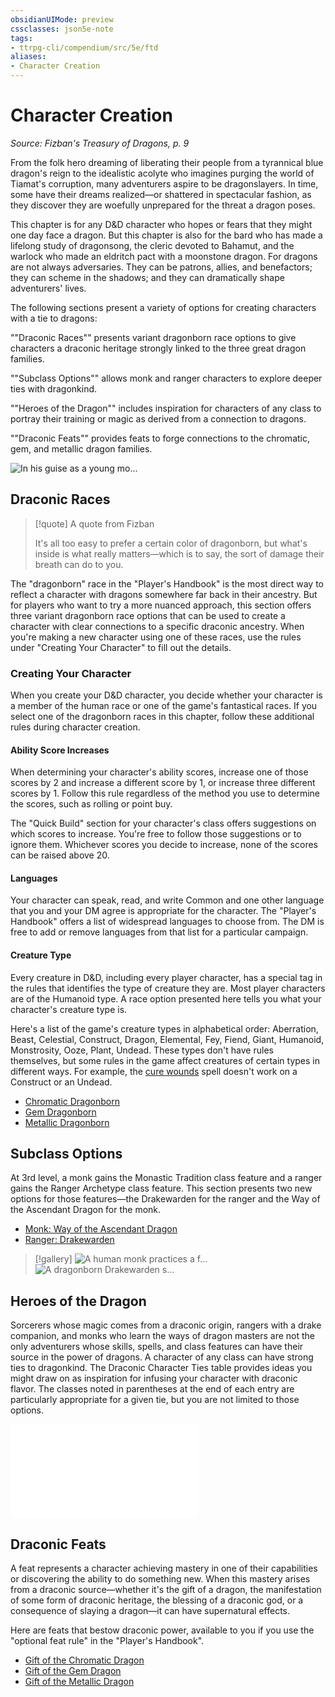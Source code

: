 ```yaml
---
obsidianUIMode: preview
cssclasses: json5e-note
tags:
- ttrpg-cli/compendium/src/5e/ftd
aliases:
- Character Creation
---
```

# Character Creation
*Source: Fizban's Treasury of Dragons, p. 9* 

From the folk hero dreaming of liberating their people from a tyrannical blue dragon's reign to the idealistic acolyte who imagines purging the world of Tiamat's corruption, many adventurers aspire to be dragonslayers. In time, some have their dreams realized—or shattered in spectacular fashion, as they discover they are woefully unprepared for the threat a dragon poses.

This chapter is for any D&D character who hopes or fears that they might one day face a dragon. But this chapter is also for the bard who has made a lifelong study of dragonsong, the cleric devoted to Bahamut, and the warlock who made an eldritch pact with a moonstone dragon. For dragons are not always adversaries. They can be patrons, allies, and benefactors; they can scheme in the shadows; and they can dramatically shape adventurers' lives.

The following sections present a variety of options for creating characters with a tie to dragons:

""Draconic Races"" presents variant dragonborn race options to give characters a draconic heritage strongly linked to the three great dragon families.

""Subclass Options"" allows monk and ranger characters to explore deeper ties with dragonkind.

""Heroes of the Dragon"" includes inspiration for characters of any class to portray their training or magic as derived from a connection to dragons.

""Draconic Feats"" provides feats to forge connections to the chromatic, gem, and metallic dragon families.

![In his guise as a young mo...](/3-Mechanics/CLI/Compendium/books/fizbans-treasury-of-dragons/img/002-01-001-chapter-splash.webp#center "In his guise as a young monk, Bahamut helps a pair of adventurers put an end to a young red dragon's depredations")

## Draconic Races

> [!quote] A quote from Fizban  
> 
> It's all too easy to prefer a certain color of dragonborn, but what's inside is what really matters—which is to say, the sort of damage their breath can do to you.

The "dragonborn" race in the "Player's Handbook" is the most direct way to reflect a character with dragons somewhere far back in their ancestry. But for players who want to try a more nuanced approach, this section offers three variant dragonborn race options that can be used to create a character with clear connections to a specific draconic ancestry. When you're making a new character using one of these races, use the rules under "Creating Your Character" to fill out the details.

### Creating Your Character

When you create your D&D character, you decide whether your character is a member of the human race or one of the game's fantastical races. If you select one of the dragonborn races in this chapter, follow these additional rules during character creation.

#### Ability Score Increases

When determining your character's ability scores, increase one of those scores by 2 and increase a different score by 1, or increase three different scores by 1. Follow this rule regardless of the method you use to determine the scores, such as rolling or point buy.

The "Quick Build" section for your character's class offers suggestions on which scores to increase. You're free to follow those suggestions or to ignore them. Whichever scores you decide to increase, none of the scores can be raised above 20.

#### Languages

Your character can speak, read, and write Common and one other language that you and your DM agree is appropriate for the character. The "Player's Handbook" offers a list of widespread languages to choose from. The DM is free to add or remove languages from that list for a particular campaign.

#### Creature Type

Every creature in D&D, including every player character, has a special tag in the rules that identifies the type of creature they are. Most player characters are of the Humanoid type. A race option presented here tells you what your character's creature type is.

Here's a list of the game's creature types in alphabetical order: Aberration, Beast, Celestial, Construct, Dragon, Elemental, Fey, Fiend, Giant, Humanoid, Monstrosity, Ooze, Plant, Undead. These types don't have rules themselves, but some rules in the game affect creatures of certain types in different ways. For example, the [cure wounds](/3-Mechanics/CLI/Compendium/spells/cure-wounds.md) spell doesn't work on a Construct or an Undead.

- [Chromatic Dragonborn](/3-Mechanics/CLI/Compendium/races/dragonborn-chromatic-ftd.md)  
- [Gem Dragonborn](/3-Mechanics/CLI/Compendium/races/dragonborn-gem-ftd.md)  
- [Metallic Dragonborn](/3-Mechanics/CLI/Compendium/races/dragonborn-metallic-ftd.md)  

## Subclass Options

At 3rd level, a monk gains the Monastic Tradition class feature and a ranger gains the Ranger Archetype class feature. This section presents two new options for those features—the Drakewarden for the ranger and the Way of the Ascendant Dragon for the monk.

- [Monk: Way of the Ascendant Dragon](/3-Mechanics/CLI/Compendium/classes/monk-way-of-the-ascendant-dragon-ftd.md)  
- [Ranger: Drakewarden](/3-Mechanics/CLI/Compendium/classes/ranger-drakewarden-ftd.md)  

> [!gallery]
> ![A human monk practices a f...](/3-Mechanics/CLI/Compendium/books/fizbans-treasury-of-dragons/img/dragon-monk.webp#gallery "A human monk practices a form inspired by dragon flight")
> ![A dragonborn Drakewarden s...](/3-Mechanics/CLI/Compendium/books/fizbans-treasury-of-dragons/img/drakewarden-ranger.webp#gallery "A dragonborn Drakewarden shares affection with her drake companion")

## Heroes of the Dragon

Sorcerers whose magic comes from a draconic origin, rangers with a drake companion, and monks who learn the ways of dragon masters are not the only adventurers whose skills, spells, and class features can have their source in the power of dragons. A character of any class can have strong ties to dragonkind. The Draconic Character Ties table provides ideas you might draw on as inspiration for infusing your character with draconic flavor. The classes noted in parentheses at the end of each entry are particularly appropriate for a given tie, but you are not limited to those options.

![Heroes of the Dragon; Draconic Character Ties](/3-Mechanics/CLI/Compendium/tables/heroes-of-the-dragon-draconic-character-ties-ftd.md)

## Draconic Feats

A feat represents a character achieving mastery in one of their capabilities or discovering the ability to do something new. When this mastery arises from a draconic source—whether it's the gift of a dragon, the manifestation of some form of draconic heritage, the blessing of a draconic god, or a consequence of slaying a dragon—it can have supernatural effects.

Here are feats that bestow draconic power, available to you if you use the "optional feat rule" in the "Player's Handbook".

- [Gift of the Chromatic Dragon](/3-Mechanics/CLI/Compendium/feats/gift-of-the-chromatic-dragon-ftd.md)  
- [Gift of the Gem Dragon](/3-Mechanics/CLI/Compendium/feats/gift-of-the-gem-dragon-ftd.md)  
- [Gift of the Metallic Dragon](/3-Mechanics/CLI/Compendium/feats/gift-of-the-metallic-dragon-ftd.md)